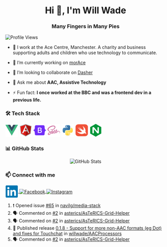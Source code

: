 <h1 align="center">Hi 👋, I'm Will Wade</h1>
<h3 align="center">Many Fingers in Many Pies</h3>

<p align="left"> <img src="https://komarev.com/ghpvc/?username=willwade" alt="Profile Views" /> </p>

- 🏢 I work at the Ace Centre, Manchester. A charity and business supporting adults and children who use technology to communicate.

- 🔭 I’m currently working on [morAce](http://github.com/acecentre/morace)

- 👯 I’m looking to collaborate on [Dasher](https://dasher.acecentre.net)

- 💬 Ask me about **AAC, Assistive Technology**

- ⚡ Fun fact: **I once worked at the BBC and was a frontend dev in a previous life.**

### 🛠 Tech Stack

<p align="left">
  <img src="https://github.com/devicons/devicon/raw/v2.16.0/icons/vuejs/vuejs-original.svg" alt="Vue.js" width="40" height="40"/>
  <img src="https://github.com/devicons/devicon/raw/v2.16.0/icons/angularjs/angularjs-original.svg" alt="AngularJS" width="40" height="40"/>
  <img src="https://github.com/devicons/devicon/raw/v2.16.0/icons/bootstrap/bootstrap-plain.svg" alt="Bootstrap" width="40" height="40"/>
  <img src="https://github.com/devicons/devicon/raw/v2.16.0/icons/sass/sass-original.svg" alt="Sass" width="40" height="40"/>
  <img src="https://github.com/devicons/devicon/raw/v2.16.0/icons/python/python-original.svg" alt="Python" width="40" height="40"/>
  <img src="https://github.com/devicons/devicon/raw/v2.16.0/icons/swift/swift-original.svg" alt="Swift" width="40" height="40"/>
  <img src="https://github.com/devicons/devicon/raw/v2.16.0/icons/nginx/nginx-original.svg" alt="Nginx" width="40" height="40"/>
</p>

### 📊 GitHub Stats

<p align="center"> 
  <img src="https://github-readme-stats.vercel.app/api?username=willwade&show_icons=true" alt="GitHub Stats" />
</p>

### 📫 Connect with me

<p align="left">
  <a href="https://linkedin.com/in/willwade" target="_blank">
    <img align="center" src="https://github.com/devicons/devicon/raw/v2.16.0/icons/linkedin/linkedin-original.svg" alt="LinkedIn" width="40" height="40"/>
  </a>
  <a href="https://fb.com/will.wade1" target="_blank">
    <img align="center" src="https://cdn.jsdelivr.net/npm/simple-icons@6.15.0/icons/facebook.svg" alt="Facebook" width="40" height="40"/>
  </a>
  <a href="https://instagram.com/willwade" target="_blank">
    <img align="center" src="https://cdn.jsdelivr.net/npm/simple-icons@6.15.0/icons/instagram.svg" alt="Instagram" width="40" height="40"/>
  </a>
</p>

<!--START_SECTION:activity-->
1. ❗ Opened issue [#65](https://github.com/navilg/media-stack/issues/65) in [navilg/media-stack](https://github.com/navilg/media-stack)
2. 🗣 Commented on [#2](https://github.com/asterics/AsTeRICS-Grid-Helper/pull/2#issuecomment-2774902096) in [asterics/AsTeRICS-Grid-Helper](https://github.com/asterics/AsTeRICS-Grid-Helper)
3. 🗣 Commented on [#2](https://github.com/asterics/AsTeRICS-Grid-Helper/pull/2#issuecomment-2772611409) in [asterics/AsTeRICS-Grid-Helper](https://github.com/asterics/AsTeRICS-Grid-Helper)
4. 🚀 Published release [0.1.8 - Support for more non-AAC formats (eg Dot) and fixes for Touchchat](https://github.com/willwade/AACProcessors/releases/tag/0.1.8) in [willwade/AACProcessors](https://github.com/willwade/AACProcessors)
5. 🗣 Commented on [#2](https://github.com/asterics/AsTeRICS-Grid-Helper/pull/2#issuecomment-2748684324) in [asterics/AsTeRICS-Grid-Helper](https://github.com/asterics/AsTeRICS-Grid-Helper)
<!--END_SECTION:activity-->

